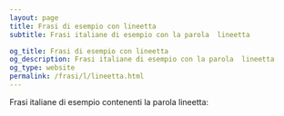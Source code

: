 ```yaml
---
layout: page
title: Frasi di esempio con lineetta 
subtitle: Frasi italiane di esempio con la parola  lineetta

og_title: Frasi di esempio con lineetta 
og_description: Frasi italiane di esempio con la parola  lineetta
og_type: website
permalink: /frasi/l/lineetta.html
---
```


Frasi italiane di esempio contenenti la parola lineetta:


